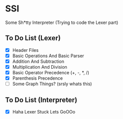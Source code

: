 # SSI
Some Sh*tty Interpreter
(Trying to code the Lexer part)

## To Do List (Lexer)

- [x] Header Files 
- [x] Basic Operations And Basic Parser
- [x] Addition And Subtraction
- [x] Multiplication And Division
- [x] Basic Operator Precedence (+, -, *, /)
- [x] Parenthesis Precedence
- [ ] Some Graph Things? (srsly whats this)

## To Do List (Interpreter)

- [x] Haha Lexer Stuck Lets GoOOo